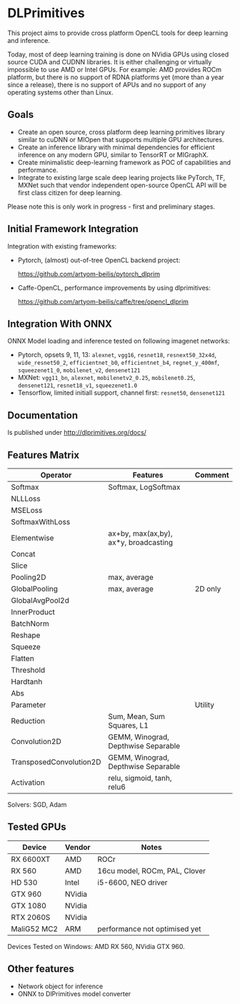 # DLPrimitives

This project aims to provide cross platform OpenCL tools for deep learning and inference.

Today, most of deep learning training is done on NVidia GPUs using closed source CUDA and CUDNN libraries.
It is either challenging or virtually impossible to use AMD or Intel GPUs.
For example: AMD provides ROCm platform, but there is no support of RDNA platforms yet (more than a year since a release),
there is no support of APUs and no support 
of any operating systems other than Linux.

## Goals

- Create an open source, cross platform deep learning primitives library similar to cuDNN or MIOpen that supports
multiple GPU architectures.
- Create an inference library with minimal dependencies for efficient inference on any modern GPU, similar to TensorRT or MIGraphX.
- Create minimalistic deep-learning framework as POC of capabilities and performance.
- Integrate to existing large scale deep learing projects like PyTorch, TF, MXNet such that vendor independent open-source OpenCL API will be first class citizen for deep learning.

Please note this is only work in progress - first and preliminary stages.

## Initial Framework Integration

Integration with existing frameworks:

-   Pytorch, (almost) out-of-tree OpenCL backend project:

    <https://github.com/artyom-beilis/pytorch_dlprim>
    
-   Caffe-OpenCL, performance improvements by using dlprimitives: 
    
    <https://github.com/artyom-beilis/caffe/tree/opencl_dlprim>

## Integration With ONNX

ONNX Model loading and inference tested on following imagenet networks:

- Pytorch, opsets 9, 11, 13: `alexnet`, `vgg16`, `resnet18`, `resnext50_32x4d`, `wide_resnet50_2`, `efficientnet_b0`, `efficientnet_b4`, `regnet_y_400mf`, `squeezenet1_0`, `mobilenet_v2`, `densenet121`
- MXNet: `vgg11_bn`, `alexnet`, `mobilenetv2_0.25`, `mobilenet0.25`, `densenet121`, `resnet18_v1`, `squeezenet1.0`
- Tensorflow, limited initiall support, channel first: `resnet50`, `densenet121`

## Documentation 

Is published under <http://dlprimitives.org/docs/>


## Features Matrix

|Operator               |Features                               | Comment    |
|-----------------------|---------------------------------------|------------|
|Softmax                | Softmax, LogSoftmax                   |            |
|NLLLoss                |                                       |            |
|MSELoss                |                                       |            |
|SoftmaxWithLoss        |                                       |            |
|Elementwise            | ax+by, max(ax,by), ax\*y, broadcasting|            |
|Concat                 |                                       |            |
|Slice                  |                                       |            |
|Pooling2D              | max, average                          |            |
|GlobalPooling          | max, average                          | 2D only    |
|GlobalAvgPool2d        |                                       |            |
|InnerProduct           |                                       |            |
|BatchNorm              |                                       |            | 
|Reshape                |                                       |            |
|Squeeze                |                                       |            |                                
|Flatten                |                                       |            | 
|Threshold              |                                       |            | 
|Hardtanh               |                                       |            | 
|Abs                    |                                       |            | 
|Parameter              |                                       |ֹUtility     | 
|Reduction              | Sum, Mean, Sum Squares, L1            |            |
|Convolution2D          | GEMM, Winograd, Depthwise Separable   |            |
|TransposedConvolution2D| GEMM, Winograd, Depthwise Separable   |            |
|Activation             | relu, sigmoid, tanh, relu6            |            |

Solvers: SGD, Adam

## Tested GPUs

| Device    | Vendor    |   Notes                       |
|-----------|-----------|-------------------------------|
|RX 6600XT  | AMD       | ROCr                          | 
|RX 560     | AMD       | 16cu model, ROCm, PAL, Clover | 
|HD 530     | Intel     | i5-6600, NEO driver           |
|GTX 960    | NVidia    |                               |
|GTX 1080   | NVidia    |                               |
|RTX 2060S  | NVidia    |                               |
|MaliG52 MC2| ARM       | performance not optimised yet |

Devices Tested on Windows: AMD RX 560, NVidia GTX 960.

## Other features

- Network object for inference
- ONNX to DlPrimitives model converter
